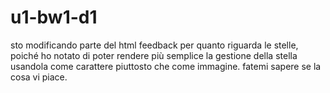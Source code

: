 # u1-bw1-d1

sto modificando parte del html feedback per quanto riguarda le stelle, poiché ho notato di poter rendere più semplice la gestione della stella usandola come carattere piuttosto che come immagine. fatemi sapere se la cosa vi piace.
